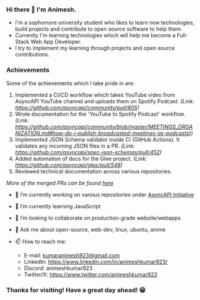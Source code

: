 ### Hi there 👋 I'm Animesh.

- I'm a sophomore university student who likes to learn new technologies, build projects and contribute to open source software to help them.
- Currently I'm learning technologies which will help me become a Full-Stack Web App Developer.
- I try to implement my learning through projects and open source contributions.

### Achievements

Some of the achievements which I take pride in are:

1. Implemented a CI/CD workflow which takes YouTube video from AsyncAPI YouTube channel and uploads them on Spotify Podcast. _(Link: https://github.com/asyncapi/community/pull/805)_ 
2. Wrote documentation for the 'YouTube to Spotify Podcast' workflow. _(Link: https://github.com/asyncapi/community/blob/master/MEETINGS_ORGANIZATION.md#how-do-i-publish-broadcasted-meetings-as-podcasts))_
3. Implemented JSON Schema validator inside CI (GitHub Actions). It validates any incoming JSON files in a PR. _(Link: https://github.com/asyncapi/spec-json-schemas/pull/452)_
4. Added automation of docs for the Glee project. _(Link: https://github.com/asyncapi/glee/pull/548)_
5. Reviewed technical documentation across various repositories.

_More of the merged PRs can be found [here](https://github.com/pulls?q=is%3Apr+author%3AAnimeshKumar923+archived%3Afalse+is%3Aclosed+org%3Aasyncapi+is%3Amerged)_

- 🔭 I’m currently working on varoius repositories under [AsyncAPI Initiative](https://github.com/asyncapi/)
- 🌱 I’m currently learning JavaScript
- 👯 I’m looking to collaborate on production-grade website/webapps
- 💬 Ask me about open-source, web-dev, linux, ubuntu, anime
- 📫 How to reach me:
  
  - E-mail: kumaranimesh923@gmail.com
  - LinkedIn: https://www.linkedin.com/in/animeshkumar923/
  - Discord: animeshkumar923
  - Twitter/X: https://www.twitter.com/animeshkumar923

### Thanks for visiting! Have a great day ahead! 😁
<!--
**AnimeshKumar923/AnimeshKumar923** is a ✨ _special_ ✨ repository because its `README.md` (this file) appears on your GitHub profile.

Here are some ideas to get you started:

- 🤔 I’m looking for help with ...
- 😄 Pronouns: ...
- ⚡ Fun fact: ...
-->
